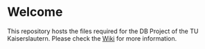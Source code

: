 # Welcome #

This repository hosts the files required for the DB Project of the TU Kaiserslautern. Please check the [Wiki](https://bitbucket.org/dbprak/dbprak/wiki) for more information.